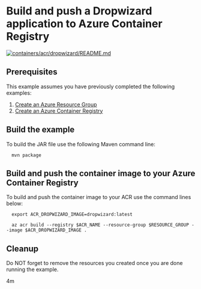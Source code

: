 
# Build and push a Dropwizard application to Azure Container Registry

[![containers/acr/dropwizard/README.md](https://github.com/Azure-Samples/java-on-azure-examples/actions/workflows/containers_acr_dropwizard_README_md.yml/badge.svg)](https://github.com/Azure-Samples/java-on-azure-examples/actions/workflows/containers_acr_dropwizard_README_md.yml)

## Prerequisites

This example assumes you have previously completed the following examples:

1. [Create an Azure Resource Group](../../group/create/README.md)
1. [Create an Azure Container Registry](../create/README.md)

<!-- workflow.cron(0 17 * * 4) -->
<!-- workflow.include(../create/README.md) -->

## Build the example

<!-- workflow.run()

cd containers/acr/dropwizard

  -->

To build the JAR file use the following Maven command line:

```shell
  mvn package
```

## Build and push the container image to your Azure Container Registry

To build and push the container image to your ACR use the command lines below:

```shell
  export ACR_DROPWIZARD_IMAGE=dropwizard:latest

  az acr build --registry $ACR_NAME --resource-group $RESOURCE_GROUP --image $ACR_DROPWIZARD_IMAGE .
```

<!-- workflow.run()

cd ../../..

  -->

<!-- workflow.directOnly()

  export RESULT=$(az acr repository show --name $ACR_NAME --image $ACR_DROPWIZARD_IMAGE)
  az group delete --name $RESOURCE_GROUP --yes || true
  if [[ -z $RESULT ]]; then
    echo "Unable to find " $ACR_DROPWIZARD_IMAGE " image"
    exit 1
  fi

  -->

## Cleanup

Do NOT forget to remove the resources you created once you are done running the
example.

4m

